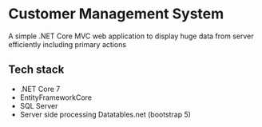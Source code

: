 # Customer Management System
A simple .NET Core MVC web application to display huge data from server efficiently including primary actions

## Tech stack
- .NET Core 7
- EntityFrameworkCore
- SQL Server
- Server side processing Datatables.net (bootstrap 5)

